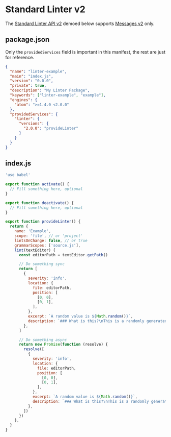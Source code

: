 # Standard Linter v2

The [Standard Linter API v2][] demoed below supports [Messages v2][] only.

## package.json

Only the `providedServices` field is important in this manifest, the rest are
just for reference.

```json
{
  "name": "linter-example",
  "main": "index.js",
  "version": "0.0.0",
  "private": true,
  "description": "My Linter Package",
  "keywords": ["linter-example", "example"],
  "engines": {
    "atom": ">=1.4.0 <2.0.0"
  },
  "providedServices": {
    "linter": {
      "versions": {
        "2.0.0": "provideLinter"
      }
    }
  }
}
```

## index.js

```js
'use babel'

export function activate() {
  // Fill something here, optional
}

export function deactivate() {
  // Fill something here, optional
}

export function provideLinter() {
  return {
    name: 'Example',
    scope: 'file', // or 'project'
    lintsOnChange: false, // or true
    grammarScopes: ['source.js'],
    lint(textEditor) {
      const editorPath = textEditor.getPath()

      // Do something sync
      return [
        {
          severity: 'info',
          location: {
            file: editorPath,
            position: [
              [0, 0],
              [0, 1],
            ],
          },
          excerpt: `A random value is ${Math.random()}`,
          description: `### What is this?\nThis is a randomly generated value`,
        },
      ]

      // Do something async
      return new Promise(function (resolve) {
        resolve([
          {
            severity: 'info',
            location: {
              file: editorPath,
              position: [
                [0, 0],
                [0, 1],
              ],
            },
            excerpt: `A random value is ${Math.random()}`,
            description: `### What is this?\nThis is a randomly generated value`,
          },
        ])
      })
    },
  }
}
```

[standard linter api v2]: ../types/standard-linter-v2.md
[messages v2]: ../types/linter-message-v2.md
